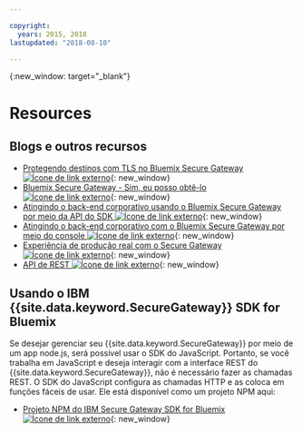 ```yaml
---

copyright:
  years: 2015, 2018
lastupdated: "2018-08-10"

---
```

{:new_window: target="_blank"}

# Resources

## Blogs e outros recursos

- [Protegendo destinos com TLS no Bluemix Secure Gateway ![Ícone de link externo](../../icons/launch-glyph.svg "Ícone de link externo")](https://developer.ibm.com/bluemix/2015/04/17/securing-destinations-tls-bluemix-secure-gateway/){: new_window}
- [Bluemix Secure Gateway - Sim, eu posso obtê-lo ![Ícone de link externo](../../icons/launch-glyph.svg "Ícone de link externo")](https://developer.ibm.com/bluemix/2015/03/27/bluemix-secure-gateway-yes-can-get/){: new_window}
- [Atingindo o back-end corporativo usando o Bluemix Secure Gateway por meio da API do SDK ![Ícone de link externo](../../icons/launch-glyph.svg "Ícone de link externo")](https://developer.ibm.com/bluemix/2015/04/07/reaching-enterprise-backend-bluemix-secure-gateway-via-sdk-api/){: new_window}
- [Atingindo o back-end corporativo com o Bluemix Secure Gateway por meio do console ![Ícone de link externo](../../icons/launch-glyph.svg "Ícone de link externo")](https://developer.ibm.com/bluemix/2015/04/01/reaching-enterprise-backend-bluemix-secure-gateway/){: new_window}
- [Experiência de produção real com o Secure Gateway ![Ícone de link externo](../../icons/launch-glyph.svg "Ícone de link externo")](https://www.ibm.com/blogs/bluemix/2015/11/secure-gateway-in-production-part1/){: new_window}
- [API de REST ![Ícone de link externo](../../icons/launch-glyph.svg "Ícone de link externo")](https://new-console.ng.bluemix.net/apidocs/25){: new_window}


## Usando o IBM {{site.data.keyword.SecureGateway}} SDK for Bluemix
Se desejar gerenciar seu {{site.data.keyword.SecureGateway}} por meio de um app node.js, será possível usar o SDK do JavaScript. Portanto, se você trabalha em JavaScript e deseja interagir com a interface REST do {{site.data.keyword.SecureGateway}}, não é necessário fazer as chamadas REST. O SDK do JavaScript configura as chamadas HTTP e as coloca em funções fáceis de usar. Ele está disponível como um projeto NPM aqui:

- [Projeto NPM do IBM Secure Gateway SDK for Bluemix ![Ícone de link externo](../../icons/launch-glyph.svg "Ícone de link externo")](https://www.npmjs.com/package/bluemix-secure-gateway){: new_window}
